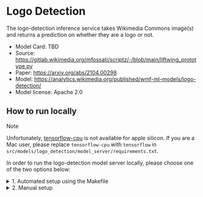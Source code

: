 # Logo Detection

The logo-detection inference service takes Wikimedia Commons image(s) and returns a prediction on whether they are a logo or not.

* Model Card: TBD
* Source: https://gitlab.wikimedia.org/mfossati/scriptz/-/blob/main/liftwing_prototype.py
* Paper: https://arxiv.org/abs/2104.00298
* Model: https://analytics.wikimedia.org/published/wmf-ml-models/logo-detection/
* Model license: Apache 2.0


## How to run locally
> [!NOTE]
> Unfortunately, [tensorflow-cpu](https://pypi.org/project/tensorflow-cpu/) is not available for apple silicon. If you are a Mac user, please replace `tensorflow-cpu` with `tensorflow` in `src/models/logo_detection/model_server/requirements.txt`.

In order to run the logo-detection model server locally, please choose one of the two options below:

<details>
<summary>1. Automated setup using the Makefile</summary>

### 1.1. Build
In the first terminal run:
```console
make logo-detection
```
This build process will set up: a Python venv, install dependencies, download the model(s), and run the server.

### 1.2. Query
On the second terminal query the isvc using:
```console
curl -s localhost:8080/v1/models/logo-detection:predict -X POST -d '{"instances": [ { "filename": "Cambia_logo.png", "image": "'$(base64 -w0 < src/models/logo_detection/data/Cambia_logo.png)'", "target": "logo" }, { "filename": "Blooming_bush_(14248894271).jpg", "image": "'$(base64 -w0 < src/models/logo_detection/data/Blooming_bush_\(14248894271\).jpg)'", "target": "logo" }, { "filename": "12_rue_de_Condé_-_detail.jpg", "image": "'$(base64 -w0 < src/models/logo_detection/data/12_rue_de_Condé_-_detail.jpg)'", "target": "logo" } ] }' -i -H "Content-type: application/json"
```

### 1.3. Remove
If you would like to remove the setup run:
```console
MODEL_TYPE=logo-detection make clean
```
</details>
<details>
<summary>2. Manual setup</summary>

### 2.1 Build Python venv and install dependencies
First add the top level directory of the repo to the PYTHONPATH:
```console
export PYTHONPATH=$PYTHONPATH:.
```

Create a virtual environment and install the dependencies using:
```console
python3 -m venv .venv
source .venv/bin/activate
pip install -r src/models/logo_detection/model_server/requirements.txt
```

### 2.2. Download the model
Download the `logo_max_all.keras` model from the link below and place it in the same directory named PATH_TO_MODEL_DIR.
https://analytics.wikimedia.org/published/wmf-ml-models/logo-detection/

### 2.3. Run the server
We can run the server locally with:
```console
MODEL_PATH=PATH_TO_MODEL_DIR MODEL_NAME=logo-detection python3 src/models/logo_detection/model_server/model.py
```

On a separate terminal we can make a request to the server with:
```console
curl -s localhost:8080/v1/models/logo-detection:predict -X POST -d '{"instances": [ { "filename": "Cambia_logo.png", "image": "'$(base64 -w0 < src/models/logo_detection/data/Cambia_logo.png)'", "target": "logo" }, { "filename": "Blooming_bush_(14248894271).jpg", "image": "'$(base64 -w0 < src/models/logo_detection/data/Blooming_bush_\(14248894271\).jpg)'", "target": "logo" }, { "filename": "12_rue_de_Condé_-_detail.jpg", "image": "'$(base64 -w0 < src/models/logo_detection/data/12_rue_de_Condé_-_detail.jpg)'", "target": "logo" } ] }' -i -H "Content-type: application/json"
```
</details>
